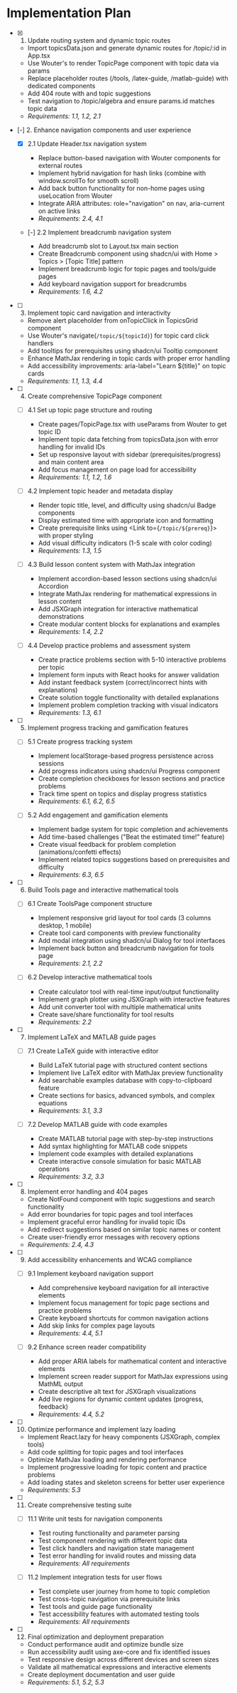 # Implementation Plan

- [x] 1. Update routing system and dynamic topic routes

  - Import topicsData.json and generate dynamic routes for /topic/:id in App.tsx
  - Use Wouter's <Route path="/topic/:id"> to render TopicPage component with topic data via params
  - Replace placeholder routes (/tools, /latex-guide, /matlab-guide) with dedicated components
  - Add 404 route with <Route path="*" component={NotFound} /> and topic suggestions
  - Test navigation to /topic/algebra and ensure params.id matches topic data
  - _Requirements: 1.1, 1.2, 2.1_

- [-] 2. Enhance navigation components and user experience

  - [x] 2.1 Update Header.tsx navigation system

    - Replace button-based navigation with Wouter <Link> components for external routes
    - Implement hybrid navigation for hash links (combine with window.scrollTo for smooth scroll)
    - Add back button functionality for non-home pages using useLocation from Wouter
    - Integrate ARIA attributes: role="navigation" on nav, aria-current on active links
    - _Requirements: 2.4, 4.1_

  - [-] 2.2 Implement breadcrumb navigation system

    - Add breadcrumb slot to Layout.tsx main section
    - Create Breadcrumb component using shadcn/ui with Home > Topics > [Topic Title] pattern
    - Implement breadcrumb logic for topic pages and tools/guide pages
    - Add keyboard navigation support for breadcrumbs
    - _Requirements: 1.6, 4.2_

- [ ] 3. Implement topic card navigation and interactivity

  - Remove alert placeholder from onTopicClick in TopicsGrid component
  - Use Wouter's navigate(`/topic/${topicId}`) for topic card click handlers
  - Add tooltips for prerequisites using shadcn/ui Tooltip component
  - Enhance MathJax rendering in topic cards with proper error handling
  - Add accessibility improvements: aria-label="Learn ${title}" on topic cards
  - _Requirements: 1.1, 1.3, 4.4_

- [ ] 4. Create comprehensive TopicPage component

  - [ ] 4.1 Set up topic page structure and routing

    - Create pages/TopicPage.tsx with useParams from Wouter to get topic ID
    - Implement topic data fetching from topicsData.json with error handling for invalid IDs
    - Set up responsive layout with sidebar (prerequisites/progress) and main content area
    - Add focus management on page load for accessibility
    - _Requirements: 1.1, 1.2, 1.6_

  - [ ] 4.2 Implement topic header and metadata display

    - Render topic title, level, and difficulty using shadcn/ui Badge components
    - Display estimated time with appropriate icon and formatting
    - Create prerequisite links using <Link to={`/topic/${prereq}`}> with proper styling
    - Add visual difficulty indicators (1-5 scale with color coding)
    - _Requirements: 1.3, 1.5_

  - [ ] 4.3 Build lesson content system with MathJax integration

    - Implement accordion-based lesson sections using shadcn/ui Accordion
    - Integrate MathJax rendering for mathematical expressions in lesson content
    - Add JSXGraph integration for interactive mathematical demonstrations
    - Create modular content blocks for explanations and examples
    - _Requirements: 1.4, 2.2_

  - [ ] 4.4 Develop practice problems and assessment system
    - Create practice problems section with 5-10 interactive problems per topic
    - Implement form inputs with React hooks for answer validation
    - Add instant feedback system (correct/incorrect hints with explanations)
    - Create solution toggle functionality with detailed explanations
    - Implement problem completion tracking with visual indicators
    - _Requirements: 1.3, 6.1_

- [ ] 5. Implement progress tracking and gamification features

  - [ ] 5.1 Create progress tracking system

    - Implement localStorage-based progress persistence across sessions
    - Add progress indicators using shadcn/ui Progress component
    - Create completion checkboxes for lesson sections and practice problems
    - Track time spent on topics and display progress statistics
    - _Requirements: 6.1, 6.2, 6.5_

  - [ ] 5.2 Add engagement and gamification elements
    - Implement badge system for topic completion and achievements
    - Add time-based challenges ("Beat the estimated time!" feature)
    - Create visual feedback for problem completion (animations/confetti effects)
    - Implement related topics suggestions based on prerequisites and difficulty
    - _Requirements: 6.3, 6.5_

- [ ] 6. Build Tools page and interactive mathematical tools

  - [ ] 6.1 Create ToolsPage component structure

    - Implement responsive grid layout for tool cards (3 columns desktop, 1 mobile)
    - Create tool card components with preview functionality
    - Add modal integration using shadcn/ui Dialog for tool interfaces
    - Implement back button and breadcrumb navigation for tools page
    - _Requirements: 2.1, 2.2_

  - [ ] 6.2 Develop interactive mathematical tools
    - Create calculator tool with real-time input/output functionality
    - Implement graph plotter using JSXGraph with interactive features
    - Add unit converter tool with multiple mathematical units
    - Create save/share functionality for tool results
    - _Requirements: 2.2_

- [ ] 7. Implement LaTeX and MATLAB guide pages

  - [ ] 7.1 Create LaTeX guide with interactive editor

    - Build LaTeX tutorial page with structured content sections
    - Implement live LaTeX editor with MathJax preview functionality
    - Add searchable examples database with copy-to-clipboard feature
    - Create sections for basics, advanced symbols, and complex equations
    - _Requirements: 3.1, 3.3_

  - [ ] 7.2 Develop MATLAB guide with code examples
    - Create MATLAB tutorial page with step-by-step instructions
    - Add syntax highlighting for MATLAB code snippets
    - Implement code examples with detailed explanations
    - Create interactive console simulation for basic MATLAB operations
    - _Requirements: 3.2, 3.3_

- [ ] 8. Implement error handling and 404 pages

  - Create NotFound component with topic suggestions and search functionality
  - Add error boundaries for topic pages and tool interfaces
  - Implement graceful error handling for invalid topic IDs
  - Add redirect suggestions based on similar topic names or content
  - Create user-friendly error messages with recovery options
  - _Requirements: 2.4, 4.3_

- [ ] 9. Add accessibility enhancements and WCAG compliance

  - [ ] 9.1 Implement keyboard navigation support

    - Add comprehensive keyboard navigation for all interactive elements
    - Implement focus management for topic page sections and practice problems
    - Create keyboard shortcuts for common navigation actions
    - Add skip links for complex page layouts
    - _Requirements: 4.4, 5.1_

  - [ ] 9.2 Enhance screen reader compatibility
    - Add proper ARIA labels for mathematical content and interactive elements
    - Implement screen reader support for MathJax expressions using MathML output
    - Create descriptive alt text for JSXGraph visualizations
    - Add live regions for dynamic content updates (progress, feedback)
    - _Requirements: 4.4, 5.2_

- [ ] 10. Optimize performance and implement lazy loading

  - Implement React.lazy for heavy components (JSXGraph, complex tools)
  - Add code splitting for topic pages and tool interfaces
  - Optimize MathJax loading and rendering performance
  - Implement progressive loading for topic content and practice problems
  - Add loading states and skeleton screens for better user experience
  - _Requirements: 5.3_

- [ ] 11. Create comprehensive testing suite

  - [ ] 11.1 Write unit tests for navigation components

    - Test routing functionality and parameter parsing
    - Test component rendering with different topic data
    - Test click handlers and navigation state management
    - Test error handling for invalid routes and missing data
    - _Requirements: All requirements_

  - [ ] 11.2 Implement integration tests for user flows
    - Test complete user journey from home to topic completion
    - Test cross-topic navigation via prerequisite links
    - Test tools and guide page functionality
    - Test accessibility features with automated testing tools
    - _Requirements: All requirements_

- [ ] 12. Final optimization and deployment preparation
  - Conduct performance audit and optimize bundle size
  - Run accessibility audit using axe-core and fix identified issues
  - Test responsive design across different devices and screen sizes
  - Validate all mathematical expressions and interactive elements
  - Create deployment documentation and user guide
  - _Requirements: 5.1, 5.2, 5.3_
